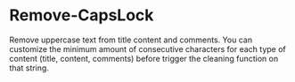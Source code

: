 # Remove-CapsLock
Remove uppercase text from title content and comments.
You can customize the minimum amount of consecutive characters for each type of content (title, content, comments) before trigger the cleaning function on that string.
